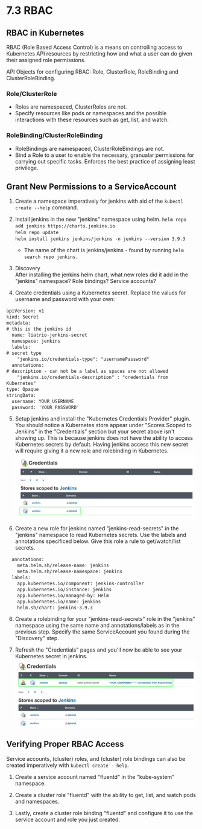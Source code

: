 # 7.3 RBAC

## RBAC in Kubernetes
RBAC (Role Based Access Control) is a means on controlling access to Kubernetes API resources by restricting how and what a user can do given their assigned role permissions.

API Objects for configuring RBAC: Role, ClusterRole, RoleBinding and ClusterRoleBinding.

### Role/ClusterRole
- Roles are namespaced, ClusterRoles are not.
- Specify resources like pods or namespaces and the possible interactions with these resources such as get, list, and watch.

### RoleBinding/ClusterRoleBinding
- RoleBindings are namespaced, ClusterRoleBindings are not.
- Bind a Role to a user to enable the necessary, granualar permissions for carrying out specific tasks. Enforces the best practice of assigning least privilege.

## Grant New Permissions to a ServiceAccount

1. Create a namespace imperatively for jenkins with aid of the `kubectl create --help` command.

2. Install jenkins in the new "jenkins" namespace using helm.
`helm repo add jenkins https://charts.jenkins.io`<br>
`helm repo update`<br>
`helm install jenkins jenkins/jenkins -n jenkins --version 3.9.3`
   - The name of the chart is jenkins/jenkins - found by running `helm search repo jenkins`.

3. Discovery<br>
After installing the jenkins helm chart, what new roles did it add in the "jenkins" namespace? Role bindings? Service accounts?

4. Create credentials using a Kubernetes secret. Replace the values for username and password with your own:
```
apiVersion: v1
kind: Secret
metadata:
# this is the jenkins id
  name: liatrio-jenkins-secret
  namespace: jenkins
  labels:
# secret type
    "jenkins.io/credentials-type": "usernamePassword"
  annotations:
# description - can not be a label as spaces are not allowed
    "jenkins.io/credentials-description" : "credentials from Kubernetes"
type: Opaque
stringData:
  username: YOUR_USERNAME
  password: 'YOUR_PASSWORD'
```

5. Setup jenkins and install the "Kubernetes Credentials Provider" plugin. You should notice a Kubernetes store appear under "Scores Scoped to Jenkins" in the "Credentials" section but your secret above isn't showing up. This is because jenkins does not have the ability to access Kubernetes secrets by default. Having jenkins access this new secret will require giving it a new role and rolebinding in Kubernetes.
![](img7/before-secrets-rbac.svg ':class=img-center')

5. Create a new role for jenkins named "jenkins-read-secrets" in the "jenkins" namespace to read Kubernetes secrets. Use the labels and annotations specificed below. Give this role a rule to get/watch/list secrets.
```
  annotations:
    meta.helm.sh/release-name: jenkins
    meta.helm.sh/release-namespace: jenkins
  labels:
    app.kubernetes.io/component: jenkins-controller
    app.kubernetes.io/instance: jenkins
    app.kubernetes.io/managed-by: Helm
    app.kubernetes.io/name: jenkins
    helm.sh/chart: jenkins-3.9.3
```

6. Create a rolebinding for your "jenkins-read-secrets" role in the "jenkins" namespace using the same name and annotations/labels as in the previous step. Specify the same ServiceAccount you found during the "Discovery" step.

7. Refresh the "Credentials" pages and you'll now be able to see your Kubernetes secret in jenkins.
![](img7/after-secrets-rbac.svg ':class=img-center')

## Verifying Proper RBAC Access
Service accounts, (cluster) roles, and (cluster) role bindings can also be created imperatively with `kubectl create --help`.

1. Create a service account named "fluentd" in the "kube-system" namespace.

2. Create a cluster role "fluentd" with the ability to get, list, and watch pods and namespaces.

3. Lastly, create a cluster role binding "fluentd" and configure it to use the service account and role you just created.

